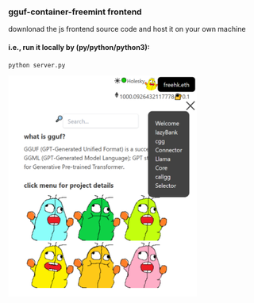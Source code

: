 ### gguf-container-freemint frontend
downlonad the js frontend source code and host it on your own machine
#### i.e., run it locally by (py/python/python3):
```
python server.py
```

[<img src="https://raw.githubusercontent.com/calcuis/simple-bank-contract/master/demo1.png" width="380" height="445">](https://raw.githubusercontent.com/calcuis/simple-bank-contract/master/demo1.png)
